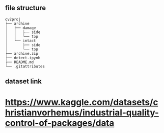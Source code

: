 
## file structure
```
cv2proj
├── archive
│   ├── damage
│   │   ├── side
│   │   └── top
│   └── intact
│       ├── side
│       └── top
├── archive.zip
├── detect.ipynb
├── README.md
└── .gitattributes
```

## dataset link

# https://www.kaggle.com/datasets/christianvorhemus/industrial-quality-control-of-packages/data
